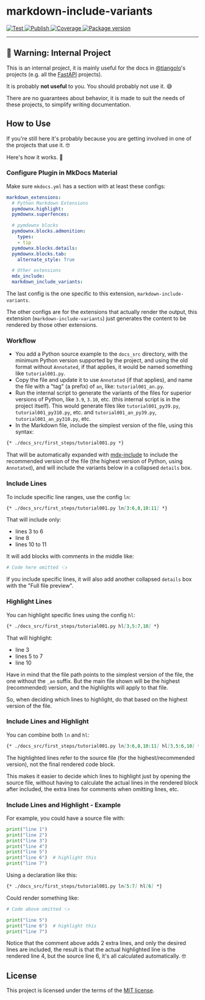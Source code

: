 # markdown-include-variants

<a href="https://github.com/tiangolo/markdown-include-variants/actions?query=workflow%3ATest" target="_blank">
    <img src="https://github.com/tiangolo/markdown-include-variants/workflows/Test/badge.svg" alt="Test">
</a>
<a href="https://github.com/tiangolo/markdown-include-variants/actions?query=workflow%3APublish" target="_blank">
    <img src="https://github.com/tiangolo/markdown-include-variants/workflows/Publish/badge.svg" alt="Publish">
</a>
<a href="https://coverage-badge.samuelcolvin.workers.dev/redirect/tiangolo/markdown-include-variants" target="_blank">
    <img src="https://coverage-badge.samuelcolvin.workers.dev/tiangolo/markdown-include-variants.svg" alt="Coverage">
<a href="https://pypi.org/project/markdown-include-variants" target="_blank">
    <img src="https://img.shields.io/pypi/v/markdown-include-variants?color=%2334D058&label=pypi%20package" alt="Package version">
</a>

---

## 🚨 Warning: Internal Project

This is an internal project, it is mainly useful for the docs in [@tiangolo](https://github.com/tiangolo)'s projects (e.g. all the [FastAPI](https://github.com/fastapi) projects).

It is probably **not useful** to you. You should probably not use it. 😅

There are no guarantees about behavior, it is made to suit the needs of these projects, to simplify writing documentation.

## How to Use

If you're still here it's probably because you are getting involved in one of the projects that use it. 🤓

Here's how it works. 🚀

### Configure Plugin in MkDocs Material

Make sure `mkdocs.yml` has a section with at least these configs:

```yaml
markdown_extensions:
  # Python Markdown Extensions
  pymdownx.highlight:
  pymdownx.superfences:

  # pymdownx blocks
  pymdownx.blocks.admonition:
    types:
    - tip
  pymdownx.blocks.details:
  pymdownx.blocks.tab:
    alternate_style: True

  # Other extensions
  mdx_include:
  markdown_include_variants:
```

The last config is the one specific to this extension, `markdown-include-variants`.

The other configs are for the extensions that actually render the output, this extension (`markdown-include-variants`) just generates the content to be rendered by those other extensions.

### Workflow

* You add a Python source example to the `docs_src` directory, with the minimum Python version supported by the project, and using the old format without `Annotated`, if that applies, it would be named something like `tutorial001.py`.
* Copy the file and update it to use `Annotated` (if that applies), and name the file with a "tag" (a prefix) of `an`, like: `tutorial001_an.py`.
* Run the internal script to generate the variants of the files for superior versions of Python, like `3.9`, `3.10`, etc. (this internal script is in the project itself). This would generate files like `tutorial001_py39.py`, `tutorial001_py310.py`, etc. and `tutorial001_an_py39.py`, `tutorial001_an_py310.py`, etc.
* In the Markdown file, include the simplest version of the file, using this syntax:

```markdown
{* ./docs_src/first_steps/tutorial001.py *}
```

That will be automatically expanded with [mdx-include](https://github.com/neurobin/mdx_include) to include the recommended version of the file (the highest version of Python, using `Annotated`), and will include the variants below in a collapsed `details` box.

### Include Lines

To include specific line ranges, use the config `ln`:

```markdown
{* ./docs_src/first_steps/tutorial001.py ln[3:6,8,10:11] *}
```

That will include only:

* lines 3 to 6
* line 8
* lines 10 to 11

It will add blocks with comments in the middle like:

```python
# Code here omitted 👈️
```

If you include specific lines, it will also add another collapsed `details` box with the "Full file preview".

### Highlight Lines

You can highlight specific lines using the config `hl`:

```markdown
{* ./docs_src/first_steps/tutorial001.py hl[3,5:7,10] *}
```

That will highlight:

* line 3
* lines 5 to 7
* line 10

Have in mind that the file path points to the simplest version of the file, the one without the `_an` suffix. But the main file shown will be the highest (recommended) version, and the highlights will apply to that file.

So, when deciding which lines to highlight, do that based on the highest version of the file.

### Include Lines and Highlight

You can combine both `ln` and `hl`:

```markdown
{* ./docs_src/first_steps/tutorial001.py ln[3:6,8,10:11] hl[3,5:6,10] *}
```

The highlighted lines refer to the source file (for the highest/recommended version), not the final rendered code block.

This makes it easier to decide which lines to highlight just by opening the source file, without having to calculate the actual lines in the rendered block after included, the extra lines for comments when omitting lines, etc.

### Include Lines and Highlight - Example

For example, you could have a source file with:

```python
print("line 1")
print("line 2")
print("line 3")
print("line 4")
print("line 5")
print("line 6")  # highlight this
print("line 7")
```

Using a declaration like this:

```markdown
{* ./docs_src/first_steps/tutorial001.py ln[5:7] hl[6] *}
```

Could render something like:

```python
# Code above omitted 👈️

print("line 5")
print("line 6")  # highlight this
print("line 7")
```

Notice that the comment above adds 2 extra lines, and only the desired lines are included, the result is that the actual highlighted line is the rendered line 4, but the source line 6, it's all calculated automatically. 🤓

## License

This project is licensed under the terms of the [MIT license](https://github.com/tiangolo/markdown-include-variants/blob/main/LICENSE).
